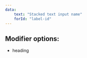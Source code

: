 ```yaml
---
data:
    text: "Stacked text input name"
    forId: "label-id"
---
```


## Modifier options:

- heading
